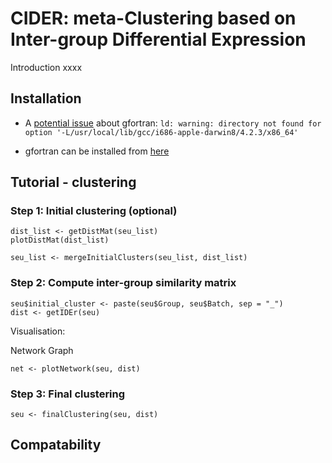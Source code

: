 # CIDER: meta-Clustering based on Inter-group Differential Expression

Introduction xxxx

## Installation


* A [potential issue](https://thecoatlessprofessor.com/programming/cpp/rcpp-rcpparmadillo-and-os-x-mavericks-lgfortran-and-lquadmath-error/) about gfortran: `ld: warning: directory not found for option '-L/usr/local/lib/gcc/i686-apple-darwin8/4.2.3/x86_64'`

* gfortran can be installed from [here](https://cran.r-project.org/bin/macosx/tools/)

## Tutorial - clustering



### Step 1: Initial clustering (optional)

```
dist_list <- getDistMat(seu_list)
plotDistMat(dist_list)
```

```
seu_list <- mergeInitialClusters(seu_list, dist_list)
```

### Step 2: Compute inter-group similarity matrix


```
seu$initial_cluster <- paste(seu$Group, seu$Batch, sep = "_")
dist <- getIDEr(seu)
```


Visualisation:

Network Graph

```
net <- plotNetwork(seu, dist)
```




### Step 3: Final clustering



```
seu <- finalClustering(seu, dist)
```


## Compatability






